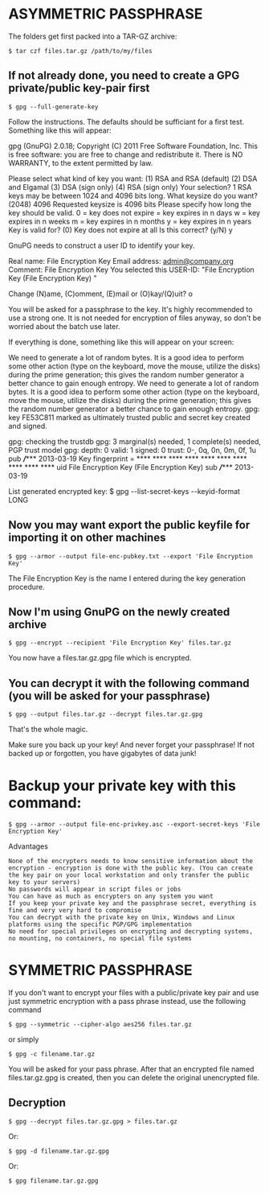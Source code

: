 # ASYMMETRIC PASSPHRASE
The folders get first packed into a TAR-GZ archive:
```
$ tar czf files.tar.gz /path/to/my/files
```

## If not already done, you need to create a GPG private/public key-pair first
```
$ gpg --full-generate-key
```
Follow the instructions. The defaults should be sufficiant for a first test. Something like this will appear:

gpg (GnuPG) 2.0.18; Copyright (C) 2011 Free Software Foundation, Inc.
This is free software: you are free to change and redistribute it.
There is NO WARRANTY, to the extent permitted by law.

Please select what kind of key you want:
   (1) RSA and RSA (default)
   (2) DSA and Elgamal
   (3) DSA (sign only)
   (4) RSA (sign only)
Your selection? 1
RSA keys may be between 1024 and 4096 bits long.
What keysize do you want? (2048) 4096
Requested keysize is 4096 bits
Please specify how long the key should be valid.
         0 = key does not expire
        = key expires in n days
      w = key expires in n weeks
      m = key expires in n months
      y = key expires in n years
Key is valid for? (0)
Key does not expire at all
Is this correct? (y/N) y

GnuPG needs to construct a user ID to identify your key.

Real name: File Encryption Key
Email address: admin@company.org
Comment: File Encryption Key
You selected this USER-ID:
    "File Encryption Key (File Encryption Key) "

Change (N)ame, (C)omment, (E)mail or (O)kay/(Q)uit? o

You will be asked for a passphrase to the key. It's highly recommended to use a strong one. It is not needed for encryption of files anyway, so don't be worried about the batch use later.

If everything is done, something like this will appear on your screen:

We need to generate a lot of random bytes. It is a good idea to perform
some other action (type on the keyboard, move the mouse, utilize the
disks) during the prime generation; this gives the random number
generator a better chance to gain enough entropy.
We need to generate a lot of random bytes. It is a good idea to perform
some other action (type on the keyboard, move the mouse, utilize the
disks) during the prime generation; this gives the random number
generator a better chance to gain enough entropy.
gpg: key FE53C811 marked as ultimately trusted
public and secret key created and signed.

gpg: checking the trustdb
gpg: 3 marginal(s) needed, 1 complete(s) needed, PGP trust model
gpg: depth: 0  valid:   1  signed:   0  trust: 0-, 0q, 0n, 0m, 0f, 1u
pub   *****/******** 2013-03-19
      Key fingerprint = **** **** **** **** **** **** **** **** **** ****
uid                  File Encryption Key (File Encryption Key)
sub   *****/******** 2013-03-19

List generated encrypted key:
$ gpg --list-secret-keys --keyid-format LONG


## Now you may want export the public keyfile for importing it on other machines
```
$ gpg --armor --output file-enc-pubkey.txt --export 'File Encryption Key'
```

The File Encryption Key is the name I entered during the key generation procedure.

## Now I'm using GnuPG on the newly created archive
```
$ gpg --encrypt --recipient 'File Encryption Key' files.tar.gz
```

You now have a files.tar.gz.gpg file which is encrypted.

## You can decrypt it with the following command (you will be asked for your passphrase)
```
$ gpg --output files.tar.gz --decrypt files.tar.gz.gpg
```

That's the whole magic.

Make sure you back up your key! And never forget your passphrase! If not backed up or forgotten, you have gigabytes of data junk!

# Backup your private key with this command:
```
$ gpg --armor --output file-enc-privkey.asc --export-secret-keys 'File Encryption Key'
```

Advantages

    None of the encrypters needs to know sensitive information about the encryption - encryption is done with the public key. (You can create the key pair on your local workstation and only transfer the public key to your servers)
    No passwords will appear in script files or jobs
    You can have as much as encrypters on any system you want
    If you keep your private key and the passphrase secret, everything is fine and very very hard to compromise
    You can decrypt with the private key on Unix, Windows and Linux platforms using the specific PGP/GPG implementation
    No need for special privileges on encrypting and decrypting systems, no mounting, no containers, no special file systems


# SYMMETRIC PASSPHRASE
If you don't want to encrypt your files with a public/private key pair and use just symmetric encryption with a pass phrase instead, use the following command

```
$ gpg --symmetric --cipher-algo aes256 files.tar.gz
```

or simply
```
$ gpg -c filename.tar.gz
```

You will be asked for your pass phrase. After that an encrypted file named
files.tar.gz.gpg is created, then you can delete the original unencrypted file.

## Decryption
```
$ gpg --decrypt files.tar.gz.gpg > files.tar.gz
```

Or:
```
$ gpg -d filename.tar.gz.gpg
```

Or:
```
$ gpg filename.tar.gz.gpg
```
